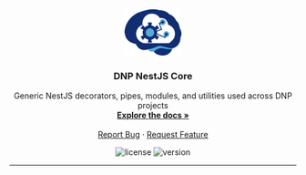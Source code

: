 <!-- PROJECT LOGO -->
<div align="center">
  <a href="https://github.com/DouglasNeuroInformatics/NestJSCore">
    <img src=".github/assets/nestjs-core-logo.png" alt="Logo" width="100" >
  </a>
  <h3 align="center">DNP NestJS Core</h3>
  <p align="center">
    Generic NestJS decorators, pipes, modules, and utilities used across DNP projects
    <br />
    <a href="https://github.com/DouglasNeuroInformatics/NestJSCore">
      <strong>Explore the docs »
      </strong>
    </a>
    <br />
    <br />
    <a href="https://github.com/DouglasNeuroInformatics/NestJSCore/issues" rel="noreferrer" target="_blank">Report Bug</a>
    ·
    <a href="https://github.com/DouglasNeuroInformatics/NestJSCore/issues" rel="noreferrer" target="_blank">Request Feature</a>
  </p>
</div>

<!-- PROJECT SHIELDS -->
<div align="center">

![license](https://img.shields.io/github/license/DouglasNeuroInformatics/NestJSCore)
![version](https://img.shields.io/github/package-json/v/DouglasNeuroInformatics/NestJSCore)

</div>
<hr />
